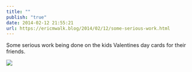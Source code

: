 ```yaml
---
title: ""
publish: "true"
date: 2014-02-12 21:55:21
url: https://ericmwalk.blog/2014/02/12/some-serious-work.html
---
```


Some serious work being done on the kids Valentines day cards for their friends.

![](https://ericmwalk.blog/uploads/2022/9caa6bbc91.jpg)